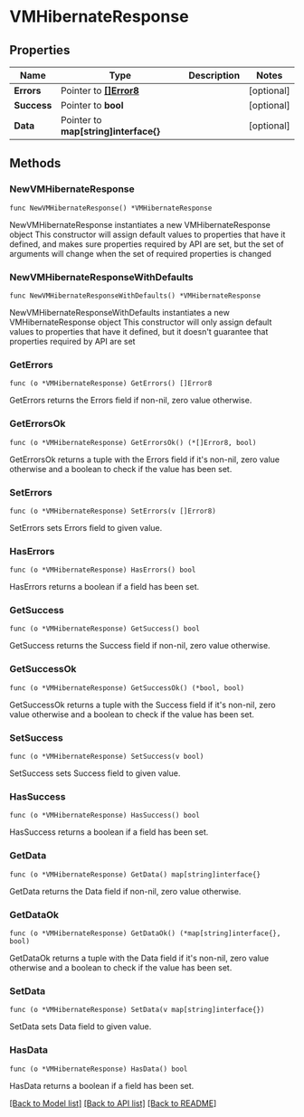 # VMHibernateResponse

## Properties

Name | Type | Description | Notes
------------ | ------------- | ------------- | -------------
**Errors** | Pointer to [**[]Error8**](Error8.md) |  | [optional] 
**Success** | Pointer to **bool** |  | [optional] 
**Data** | Pointer to **map[string]interface{}** |  | [optional] 

## Methods

### NewVMHibernateResponse

`func NewVMHibernateResponse() *VMHibernateResponse`

NewVMHibernateResponse instantiates a new VMHibernateResponse object
This constructor will assign default values to properties that have it defined,
and makes sure properties required by API are set, but the set of arguments
will change when the set of required properties is changed

### NewVMHibernateResponseWithDefaults

`func NewVMHibernateResponseWithDefaults() *VMHibernateResponse`

NewVMHibernateResponseWithDefaults instantiates a new VMHibernateResponse object
This constructor will only assign default values to properties that have it defined,
but it doesn't guarantee that properties required by API are set

### GetErrors

`func (o *VMHibernateResponse) GetErrors() []Error8`

GetErrors returns the Errors field if non-nil, zero value otherwise.

### GetErrorsOk

`func (o *VMHibernateResponse) GetErrorsOk() (*[]Error8, bool)`

GetErrorsOk returns a tuple with the Errors field if it's non-nil, zero value otherwise
and a boolean to check if the value has been set.

### SetErrors

`func (o *VMHibernateResponse) SetErrors(v []Error8)`

SetErrors sets Errors field to given value.

### HasErrors

`func (o *VMHibernateResponse) HasErrors() bool`

HasErrors returns a boolean if a field has been set.

### GetSuccess

`func (o *VMHibernateResponse) GetSuccess() bool`

GetSuccess returns the Success field if non-nil, zero value otherwise.

### GetSuccessOk

`func (o *VMHibernateResponse) GetSuccessOk() (*bool, bool)`

GetSuccessOk returns a tuple with the Success field if it's non-nil, zero value otherwise
and a boolean to check if the value has been set.

### SetSuccess

`func (o *VMHibernateResponse) SetSuccess(v bool)`

SetSuccess sets Success field to given value.

### HasSuccess

`func (o *VMHibernateResponse) HasSuccess() bool`

HasSuccess returns a boolean if a field has been set.

### GetData

`func (o *VMHibernateResponse) GetData() map[string]interface{}`

GetData returns the Data field if non-nil, zero value otherwise.

### GetDataOk

`func (o *VMHibernateResponse) GetDataOk() (*map[string]interface{}, bool)`

GetDataOk returns a tuple with the Data field if it's non-nil, zero value otherwise
and a boolean to check if the value has been set.

### SetData

`func (o *VMHibernateResponse) SetData(v map[string]interface{})`

SetData sets Data field to given value.

### HasData

`func (o *VMHibernateResponse) HasData() bool`

HasData returns a boolean if a field has been set.


[[Back to Model list]](../README.md#documentation-for-models) [[Back to API list]](../README.md#documentation-for-api-endpoints) [[Back to README]](../README.md)


